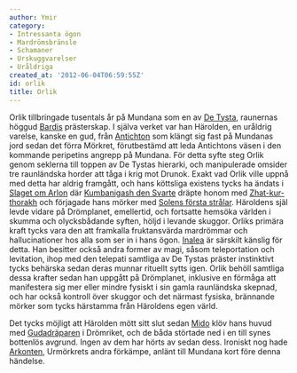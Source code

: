 ```yaml
---
author: Ymir
category:
- Intressanta ögon
- Mardrömsbränsle
- Schamaner
- Urskuggvarelser
- Uråldriga
created_at: '2012-06-04T06:59:55Z'
id: orlik
title: Orlik
---
```

Orlik tillbringade tusentals år på Mundana som en av [De Tysta], raunernas höggud [Bardis] prästerskap. I själva verket var han Härolden, en uråldrig varelse, kanske en gud, från [Antichton] som klängt sig fast på Mundanas jord sedan det förra Mörkret, förutbestämd att leda Antichtons väsen i den kommande peripetins angrepp på Mundana. För detta syfte steg Orlik genom seklerna till toppen av De Tystas hierarki, och manipulerade omsider tre raunländska horder att tåga i krig mot Drunok. Exakt vad Orlik ville uppnå med detta har aldrig framgått, och hans köttsliga existens tycks ha ändats i [Slaget om Arlon] där [Kumbanigash den Svarte] dräpte honom med [Zhat-kur-thorakh] och förjagade hans mörker med [Solens första strålar]. Häroldens själ levde vidare på Drömplanet, emellertid, och fortsatte hemsöka världen i skumma och olycksbådande syften, höljd i levande skuggor.
Orliks primära kraft tycks vara den att framkalla fruktansvärda mardrömmar och hallucinationer hos alla som ser in i hans ögon. [Inalea] är särskilt känslig för detta. Han besitter också andra former av magi, såsom teleportation och levitation, ihop med den telepati samtliga av De Tystas präster instinktivt tycks behärska sedan deras munnar rituellt sytts igen. Orlik behöll samtliga dessa krafter sedan han uppgått på Drömplanet, inklusive en förmåga att manifestera sig mer eller mindre fysiskt i sin gamla raunländska skepnad, och har också kontroll över skuggor och det närmast fysiska, brännande mörker som tycks härstamma från Häroldens egen värld.

Det tycks möjligt att Härolden mött sitt slut sedan [Mido] klöv hans huvud med [Gudadräparen] i Drömriket, och de båda störtade ned i en till synes bottenlös avgrund. Ingen av dem har hörts av sedan dess. Ironiskt nog hade [Arkonten], Urmörkrets andra förkämpe, anlänt till Mundana kort före denna händelse.

  [De Tysta]: De_Tysta
  [Bardis]: Bardis
  [Antichton]: Antichton
  [Slaget om Arlon]: Slaget_om_Arlon
  [Kumbanigash den Svarte]: Kumbanigash_den_Svarte
  [Zhat-kur-thorakh]: Zhat-kur-thorakh
  [Solens första strålar]: Solens_första_strålar
  [Inalea]: Inalea
  [Mido]: Mido
  [Gudadräparen]: Gudadräparen
  [Arkonten]: Khazdurnis